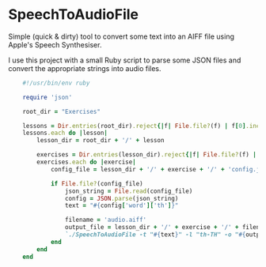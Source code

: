 # SpeechToAudioFile
Simple (quick &amp; dirty) tool to convert some text into an AIFF file using Apple's Speech Synthesiser.

I use this project with a small Ruby script to parse some JSON files and convert the appropriate strings into audio files.

``` ruby
	#!/usr/bin/env ruby

	require 'json'

	root_dir = "Exercises"

	lessons = Dir.entries(root_dir).reject{|f| File.file?(f) | f[0].include?('.')}
	lessons.each do |lesson| 
		lesson_dir = root_dir + '/' + lesson

		exercises = Dir.entries(lesson_dir).reject{|f| File.file?(f) | f[0].include?('.')}
		exercises.each do |exercise|
			config_file = lesson_dir + '/' + exercise + '/' + 'config.json'

			if File.file?(config_file) 
				json_string = File.read(config_file)
				config = JSON.parse(json_string)
				text = "#{config['word']['th']}"

				filename = 'audio.aiff'
				output_file = lesson_dir + '/' + exercise + '/' + filename
				`./SpeechToAudioFile -t "#{text}" -l "th-TH" -o "#{output_file}"`
			end
		end
	end
```

